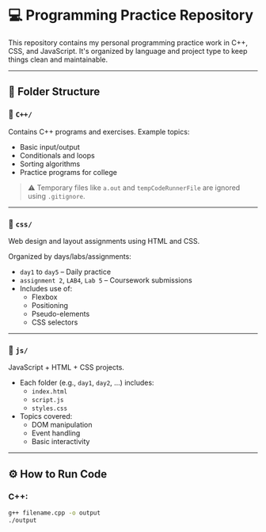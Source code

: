 # 💻 Programming Practice Repository

This repository contains my personal programming practice work in C++, CSS, and JavaScript. It's organized by language and project type to keep things clean and maintainable.

---

## 📁 Folder Structure

### 🔹 `C++/`
Contains C++ programs and exercises. Example topics:
- Basic input/output
- Conditionals and loops
- Sorting algorithms
- Practice programs for college

> ⚠️ Temporary files like `a.out` and `tempCodeRunnerFile` are ignored using `.gitignore`.

---

### 🔹 `css/`
Web design and layout assignments using HTML and CSS.

Organized by days/labs/assignments:
- `day1` to `day5` – Daily practice
- `assignment 2`, `LAB4`, `Lab 5` – Coursework submissions
- Includes use of:
  - Flexbox
  - Positioning
  - Pseudo-elements
  - CSS selectors

---

### 🔹 `js/`
JavaScript + HTML + CSS projects.

- Each folder (e.g., `day1`, `day2`, …) includes:
  - `index.html`
  - `script.js`
  - `styles.css`
- Topics covered:
  - DOM manipulation
  - Event handling
  - Basic interactivity

---

## ⚙️ How to Run Code

### C++:
```bash
g++ filename.cpp -o output
./output
